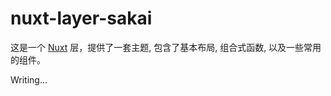 # nuxt-layer-sakai

这是一个 [Nuxt](https://nuxt.com) 层，提供了一套主题, 包含了基本布局, 组合式函数, 以及一些常用的组件。

Writing...
